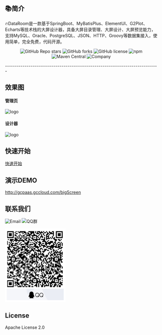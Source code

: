 ## 📚简介

🔥DataRoom是一款基于SpringBoot、MyBatisPlus、ElementUI、G2Plot、Echarts等技术栈的大屏设计器，具备大屏目录管理、大屏设计、大屏预览能力，支持MySQL、Oracle、PostgreSQL、JSON、HTTP、Groovy等数据集接入，使用简单，完全免费，代码开源。

<p align="center">
    <img alt="GitHub Repo stars" src="https://img.shields.io/github/stars/gcpaas/DataRoom?style=social">
    <img alt="GitHub forks" src="https://img.shields.io/github/forks/gcpaas/DataRoom?style=social">
    <img alt="GitHub license" src="https://img.shields.io/badge/license-Apache%20License%202.0-blue.svg">
    <img alt="npm" src="https://img.shields.io/npm/v/@gcpaas/data-room-ui">
    <img alt="Maven Central" src="https://img.shields.io/maven-central/v/com.gccloud/gc-starter-bigscreen-core">
    <img alt="Company" src="https://img.shields.io/badge/Author-科大国创云网科技有限公司-blue.svg">
</p>
-------------------------------------------------------------------------------

## 效果图

#### 管理页
<img alt="logo" src="../doc/images/home.png">

#### 设计器
<img alt="logo" src="../doc/images/design01.png">

## 快速开始

<a href="https://www.yuque.com/chuinixiongkou/bigscreen/xd78cw7t12q7kfbl#norVs" target="_blank">快速开始 </a>

## 演示DEMO

<a href="http://gcpaas.gccloud.com/bigScreen" target="_blank"> http://gcpaas.gccloud.com/bigScreen </a>

## 联系我们
<img alt="Email" src="https://img.shields.io/badge/Email-tech@ustcinfo.com-blue.svg">

<img alt="QQ群" src="https://img.shields.io/badge/QQ群-322302395-blue.svg">

<p>
    <img alt="logo" width="200" src="../doc/images/qq.png">
</p>

## License

Apache License 2.0

